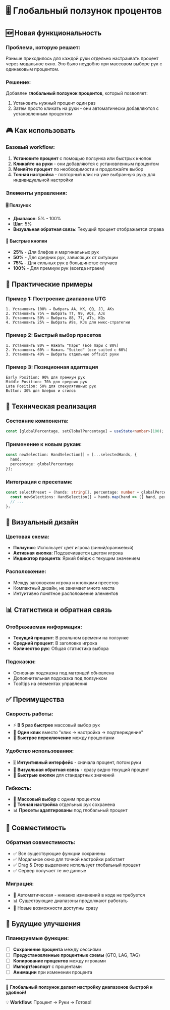 # 🎚️ Глобальный ползунок процентов

## 🆕 Новая функциональность

### Проблема, которую решает:
Раньше приходилось для каждой руки отдельно настраивать процент через модальное окно. Это было неудобно при массовом выборе рук с одинаковым процентом.

### Решение:
Добавлен **глобальный ползунок процентов**, который позволяет:
1. Установить нужный процент один раз
2. Затем просто кликать на руки - они автоматически добавляются с установленным процентом

## 🎮 Как использовать

### Базовый workflow:
1. **Установите процент** с помощью ползунка или быстрых кнопок
2. **Кликайте на руки** - они добавляются с установленным процентом
3. **Меняйте процент** по необходимости и продолжайте выбор
4. **Точная настройка** - повторный клик на уже выбранную руку для индивидуальной настройки

### Элементы управления:

#### 🎚️ Ползунок
- **Диапазон**: 5% - 100%
- **Шаг**: 5%
- **Визуальная обратная связь**: Текущий процент отображается справа

#### 🔘 Быстрые кнопки
- **25%** - Для блефов и маргинальных рук
- **50%** - Для средних рук, зависящих от ситуации  
- **75%** - Для сильных рук в большинстве случаев
- **100%** - Для премиум рук (всегда играем)

## 🎯 Практические примеры

### Пример 1: Построение диапазона UTG
```
1. Установить 100% → Выбрать AA, KK, QQ, JJ, AKs
2. Установить 75% → Выбрать TT, 99, AQs, AJs
3. Установить 50% → Выбрать 88, 77, ATs, KQs
4. Установить 25% → Выбрать A9s, KJs для микс-стратегии
```

### Пример 2: Быстрый выбор пресетов
```
1. Установить 80% → Нажать "Пары" (все пары с 80%)
2. Установить 60% → Нажать "Suited" (все suited с 60%)
3. Установить 40% → Выбрать отдельные offsuit руки
```

### Пример 3: Позиционная адаптация
```
Early Position: 90% для премиум рук
Middle Position: 70% для средних рук  
Late Position: 50% для спекулятивных рук
Button: 30% для блефов и стилов
```

## 🔧 Техническая реализация

### Состояние компонента:
```typescript
const [globalPercentage, setGlobalPercentage] = useState<number>(100);
```

### Применение к новым рукам:
```typescript
const newSelection: HandSelection[] = [...selectedHands, { 
  hand, 
  percentage: globalPercentage 
}];
```

### Интеграция с пресетами:
```typescript
const selectPreset = (hands: string[], percentage: number = globalPercentage) => {
  const newSelections: HandSelection[] = hands.map(hand => ({ hand, percentage }));
  // ...
};
```

## 🎨 Визуальный дизайн

### Цветовая схема:
- **Ползунок**: Использует цвет игрока (синий/оранжевый)
- **Активная кнопка**: Подсвечивается цветом игрока
- **Индикатор процента**: Яркий бейдж с текущим значением

### Расположение:
- Между заголовком игрока и кнопками пресетов
- Компактный дизайн, не занимает много места
- Интуитивно понятное расположение элементов

## 📊 Статистика и обратная связь

### Отображаемая информация:
- **Текущий процент**: В реальном времени на ползунке
- **Средний процент**: В заголовке игрока
- **Количество рук**: Общая статистика выбора

### Подсказки:
- Основная подсказка под матрицей обновлена
- Дополнительная подсказка под ползунком
- Tooltips на элементах управления

## ✅ Преимущества

### Скорость работы:
- ⚡ **В 5 раз быстрее** массовый выбор рук
- 🎯 **Один клик** вместо "клик → настройка → подтверждение"
- 🔄 **Быстрое переключение** между процентами

### Удобство использования:
- 🎚️ **Интуитивный интерфейс** - сначала процент, потом руки
- 👀 **Визуальная обратная связь** - сразу видно текущий процент
- 🔘 **Быстрые кнопки** для стандартных значений

### Гибкость:
- 🎯 **Массовый выбор** с одним процентом
- 🔧 **Точная настройка** отдельных рук сохранена
- 📊 **Пресеты адаптированы** под глобальный процент

## 🔄 Совместимость

### Обратная совместимость:
- ✅ Все существующие функции сохранены
- ✅ Модальное окно для точной настройки работает
- ✅ Drag & Drop выделение использует глобальный процент
- ✅ Сервер получает те же данные

### Миграция:
- 🔄 Автоматическая - никаких изменений в коде не требуется
- 📊 Существующие диапазоны продолжают работать
- 🎯 Новые возможности доступны сразу

## 🚀 Будущие улучшения

### Планируемые функции:
- [ ] **Сохранение процента** между сессиями
- [ ] **Предустановленные процентные схемы** (GTO, LAG, TAG)
- [ ] **Копирование процентов** между игроками
- [ ] **Импорт/экспорт** с процентами
- [ ] **Анимации** при изменении процента

---

🎉 **Глобальный ползунок делает настройку диапазонов быстрой и удобной!**

💡 **Workflow**: Процент → Руки → Готово! 